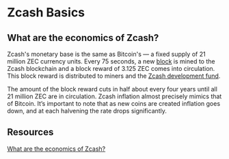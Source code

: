 # Zcash Basics

## What are the economics of Zcash?

Zcash's monetary base is the same as Bitcoin's — a fixed supply of 21 million ZEC currency units. Every 75 seconds, a new [block](https://zcash.readthedocs.io/en/latest/rtd_pages/glossary.html#:~:text=Block,mempool%20in%20an%20unconfirmed%20state.) is mined to the Zcash blockchain and a block reward of 3.125 ZEC comes into circulation. This block reward is distributed to miners and the [Zcash development fund](https://zips.z.cash/zip-1014).

The amount of the block reward cuts in half about every four years until all 21 million ZEC are in circulation. Zcash inflation almost precisely mimics that of Bitcoin. It’s important to note that as new coins are created inflation goes down, and at each halvening the rate drops significantly.

## Resources

[What are the economics of Zcash?](https://z.cash/support/faq/#:~:text=Zcash's%20monetary%20base%20is%20the,3.125%20ZEC%20comes%20into%20circulation.)
